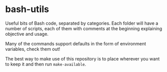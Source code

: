 # bash-utils
Useful bits of Bash code, separated by categories. Each folder will have a number of scripts, each of them with comments
at the beginning explaining objective and usage.

Many of the commands support defaults in the form of environment variables, check them out!

The best way to make use of this repository is to place wherever you want to keep it and then run `make-available`.
